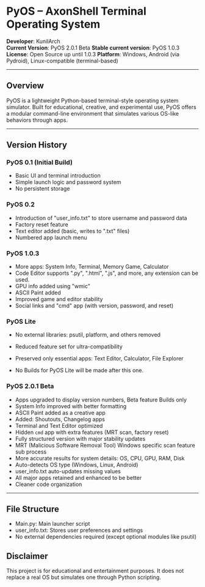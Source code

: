 # PyOS – AxonShell Terminal Operating System

**Developer**: KunilArch  
**Current Version**: PyOS 2.0.1 Beta 
**Stable current version**: PyOS 1.0.3
**License**: Open Source up until 1.0.3 
**Platform**: Windows, Android (via Pydroid), Linux-compatible (terminal-based)

---

## Overview

PyOS is a lightweight Python-based terminal-style operating system simulator. Built for educational, creative, and experimental use, PyOS offers a modular command-line environment that simulates various OS-like behaviors through apps.

---

## Version History

### PyOS 0.1 (Initial Build)
- Basic UI and terminal introduction
- Simple launch logic and password system
- No persistent storage

### PyOS 0.2
- Introduction of "user_info.txt" to store username and password data
- Factory reset feature
- Text editor added (basic, writes to ".txt" files)
- Numbered app launch menu

### PyOS 1.0.3
- More apps: System Info, Terminal, Memory Game, Calculator
- Code Editor supports ".py", ".html", ".js", and more, any extension can be used.
- GPU info added using "wmic"
- ASCII Paint added
- Improved game and editor stability
- Social links and "cmd" app (with version, password, and reset)

### PyOS Lite
- No external libraries: psutil, platform, and others removed
- Reduced feature set for ultra-compatibility
- Preserved only essential apps: Text Editor, Calculator, File Explorer

- No Builds for PyOS Lite will be made after this one.


### PyOS 2.0.1 Beta
- Apps upgraded to display version numbers, Beta feature Builds only
- System Info improved with better formatting
- ASCII Paint added as a creative app
- Added: Shoutouts, Changelog apps
- Terminal and Text Editor optimized
- Hidden `cmd` app with extra features (MRT scan, factory reset)
- Fully structured version with major stability updates
- MRT (Malicious Software Removal Tool) Windows specific scan feature sub process
- More  accurate results for system details: OS, CPU, GPU, RAM, Disk
- Auto-detects OS type (Windows, Linux, Android)
- user_info.txt auto-updates missing values
- All major apps retained and enhanced to be better
- Cleaner code organization

---

## File Structure

- Main.py: Main launcher script
- user_info.txt: Stores user preferences and settings
- No external dependencies required (except optional modules like psutil)


 
## Disclaimer

This project is for educational and entertainment purposes. It does not replace a real OS but simulates one through Python scripting.
